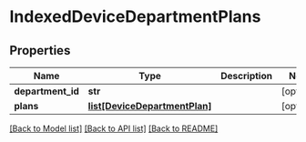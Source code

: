 # IndexedDeviceDepartmentPlans

## Properties
Name | Type | Description | Notes
------------ | ------------- | ------------- | -------------
**department_id** | **str** |  | [optional] 
**plans** | [**list[DeviceDepartmentPlan]**](DeviceDepartmentPlan.md) |  | [optional] 

[[Back to Model list]](../README.md#documentation-for-models) [[Back to API list]](../README.md#documentation-for-api-endpoints) [[Back to README]](../README.md)


